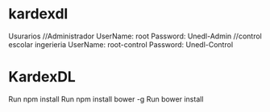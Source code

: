 # kardexdl
Usurarios
//Administrador
UserName: root
Password: Unedl-Admin
//control escolar ingerieria
UserName: root-control
Password: Unedl-Control
# KardexDL

Run npm install
Run npm install bower -g
Run bower install